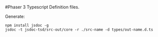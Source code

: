 #Phaser 3 Typescript Definition files.

Generate: 

```
npm install jsdoc -g
jsdoc -t jsdoc-tsd/src-out/core -r ./src-name -d types/out-name.d.ts
```